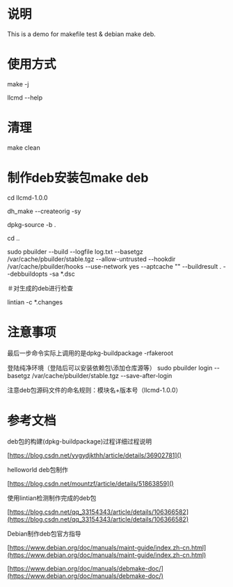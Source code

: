 # 说明

This is a demo for makefile test & debian make deb.

# 使用方式

make -j


llcmd --help

# 清理

make clean

# 制作deb安装包make deb

cd llcmd-1.0.0


dh_make --createorig -sy


dpkg-source -b .


cd ..


sudo pbuilder --build  --logfile log.txt --basetgz /var/cache/pbuilder/stable.tgz --allow-untrusted --hookdir /var/cache/pbuilder/hooks --use-network yes --aptcache "" --buildresult . --debbuildopts -sa *.dsc


＃对生成的deb进行检查

lintian -c *.changes

# 注意事项

最后一步命令实际上调用的是dpkg-buildpackage -rfakeroot


登陆纯净环境（登陆后可以安装依赖包\添加仓库源等）
sudo pbuilder login --basetgz /var/cache/pbuilder/stable.tgz --save-after-login

注意deb包源码文件的命名规则：模块名+版本号（llcmd-1.0.0）

# 参考文档

deb包的构建(dpkg-buildpackage)过程详细过程说明

[https://blog.csdn.net/yygydjkthh/article/details/36902781]()

helloworld deb包制作

[https://blog.csdn.net/mountzf/article/details/51863859]()

使用lintian检测制作完成的deb包

[https://blog.csdn.net/qq_33154343/article/details/106366582](https://blog.csdn.net/qq_33154343/article/details/106366582)

Debian制作deb包官方指导

[https://www.debian.org/doc/manuals/maint-guide/index.zh-cn.html](https://www.debian.org/doc/manuals/maint-guide/index.zh-cn.html)

[https://www.debian.org/doc/manuals/debmake-doc/](https://www.debian.org/doc/manuals/debmake-doc/)
